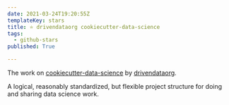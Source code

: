 ```yaml
---
date: 2021-03-24T19:20:55Z
templateKey: stars
title: ⭐ drivendataorg cookiecutter-data-science
tags:
  - github-stars
published: True

---
```


The work on [cookiecutter-data-science](https://github.com/drivendataorg/cookiecutter-data-science) by [drivendataorg](https://github.com/drivendataorg).

A logical, reasonably standardized, but flexible project structure for doing and sharing data science work.

